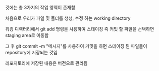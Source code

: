 깃에는 총 3가지의 작업 영역이 존재함

처음으로 우리가 파일 및 폴더를 생성, 수정 하는 working directory

워킹 디렉터리에서 git add 명령을 사용하여 스테이징 즉 커밋 할 파일을 선택하면 staging area로 이동함

그 후 git commit -m "메시지"를 사용하여 커밋을 하면 스테이징 된 파일들이 repository에 저장되는 것임

레포지토리에 저장된 내용은 버전으로 관리됨
